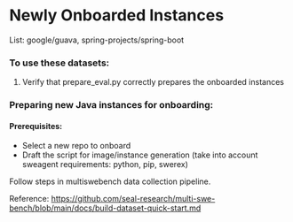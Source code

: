 # Newly Onboarded Instances

List: google/guava, spring-projects/spring-boot

### To use these datasets: 
1. Verify that prepare_eval.py correctly prepares the onboarded instances

### Preparing new Java instances for onboarding:
#### Prerequisites:
- Select a new repo to onboard
- Draft the script for image/instance generation (take into account sweagent requirements: python, pip, swerex)

Follow steps in multiswebench data collection pipeline. 

Reference: https://github.com/seal-research/multi-swe-bench/blob/main/docs/build-dataset-quick-start.md